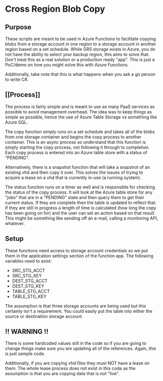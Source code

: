 # Cross Region Blob Copy

## Purpose

These scripts are meant to be used in Azure Functions to facilitate copying blobs from a storage account in one region to a storage account in another region based on a set
schedule. While GRS storage exists in Azure, you do not have the ability to select your backup region, this aims to solve that. Don't treat this as a real solution or a
production ready "app". This is just a PoC/demo on how you might solve this with Azure Functions.


Additionally, take note that this is what happens when you ask a go person to write C#.


## [[Process]]

The process is fairly simple and is meant to use as many PaaS services as possible to avoid management overhead. The idea was to keep things as simple as possible, hence
the use of Azure Table Storage vs something like Azure SQL.

The copy function simply runs on a set schedule and takes all of the blobs from one storage container and begins the copy process to another container. This is an async
process so understand that this function is simply starting the copy process, not following it through to completion. Each copy process is entered into an Azure table store
with a status of "PENDING".

Alternatively, there is a snapshot function that will take a snapshot of an existing vhd and then copy it over. This solves the issues of trying to acquire a lease on a
vhd that is currently in-use (a running system).

The status function runs on a timer as well and is responsible for checking the status of the copy process. It will look at the Azure table store for any "jobs" that are
in a "PENDING" state and then query them to get their current status. If they are complete then the table is updated to reflect that. If they are still in progress a 
length of time is calculated (how long the copy has been going on for) and the user can set an action based on that result. This might be something like sending off
an e-mail, calling a monitoring API, whatever.


## Setup

These functions need access to storage account credentials so we put them in the application settings section of the function app. The following variables need to exist:

* SRC_STG_ACCT
* SRC_STG_KEY
* DEST_STG_ACCT
* DEST_STG_KEY
* TABLE_STG_ACCT
* TABLE_STG_KEY


The assumption is that three storage accounts are being used but this certainly isn't a requirement. You could easily put the table into either the source or destination storage account.


## !! WARNING !!

There is some hardcoded values still in the code so if you are going to change things make sure you are updating all of the references. Again, this is just sample code.

Additionally, if you are copying vhd files they must NOT have a lease on them. The whole lease process does not exist in this code as the assumption is that you are copying
data that is not "live".
